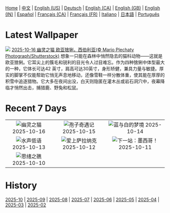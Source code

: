 [Home](../README.md) | [中文](zh-CN.md) | [English (US)](en-US.md) | [Deutsch](de-DE.md) | [English (CA)](en-CA.md) | [English (GB)](en-GB.md) | [English (IN)](en-IN.md) | [Español](es-ES.md) | [Français (CA)](fr-CA.md) | [Français (FR)](fr-FR.md) | [Italiano](it-IT.md) | [日本語](ja-JP.md) | [Português](pt-BR.md)

# Latest Wallpaper
![](https://www.bing.com/th?id=OHR.SiberianLynx_ZH-CN0749166653_UHD.jpg)
[2025-10-16 幽灵之猫 欧亚猞猁，西伯利亚(© Mario Plechaty Photograph/Shutterstock)](https://www.bing.com/th?id=OHR.SiberianLynx_ZH-CN0749166653_UHD.jpg)
想象一只能在森林中悄然隐去的猫科动物——这就是欧亚猞猁。它耳尖上的簇毛和锐利的目光令人过目难忘。作为四种猞猁中体型最大的一种，它体长可达42 英寸，肩高可达30英寸，身形矫健，兼具力量与敏捷。厚实的脚掌不仅能帮助它悄无声息地移动，还像雪鞋一样分散体重，使其能在厚厚的积雪中追逐猎物。它大多在夜间出没，白天则隐匿在灌木丛或岩石洞穴中，夜幕降临才悄然出击，捕猎鹿、野兔和松鼠。

# Recent 7 Days
|  |  |  |
|:---:|:---:|:---:|
| ![](https://www.bing.com/th?id=OHR.SiberianLynx_ZH-CN0749166653_400x240.jpg "幽灵之猫") 2025-10-16 | ![](https://www.bing.com/th?id=OHR.AmethystLaccaria_ZH-CN0643667280_400x240.jpg "孢子奇遇记") 2025-10-15 | ![](https://www.bing.com/th?id=OHR.OiaSantorini_ZH-CN0531650189_400x240.jpg "蓝与白的梦境") 2025-10-14 |
| ![](https://www.bing.com/th?id=OHR.HinterseeWaterfall_ZH-CN0432994081_400x240.jpg "水声低语") 2025-10-13 | ![](https://www.bing.com/th?id=OHR.SaranacLake_ZH-CN0224689397_400x240.jpg "爱上萨拉纳克") 2025-10-12 | ![](https://www.bing.com/th?id=OHR.WoodDuckHen_ZH-CN9558916773_400x240.jpg "下一站：墨西哥！") 2025-10-11 |
| ![](https://www.bing.com/th?id=OHR.MonurikiFiji_ZH-CN9178115886_400x240.jpg "思绪之礁") 2025-10-10 |  |  |

# History
[2025-10](../archives/wallpaper/zh-CN/w_2025_10.md) | [2025-09](../archives/wallpaper/zh-CN/w_2025_09.md) | [2025-08](../archives/wallpaper/zh-CN/w_2025_08.md) | [2025-07](../archives/wallpaper/zh-CN/w_2025_07.md) | [2025-06](../archives/wallpaper/zh-CN/w_2025_06.md) | [2025-05](../archives/wallpaper/zh-CN/w_2025_05.md) | [2025-04](../archives/wallpaper/zh-CN/w_2025_04.md) | [2025-03](../archives/wallpaper/zh-CN/w_2025_03.md) | [2025-02](../archives/wallpaper/zh-CN/w_2025_02.md)
